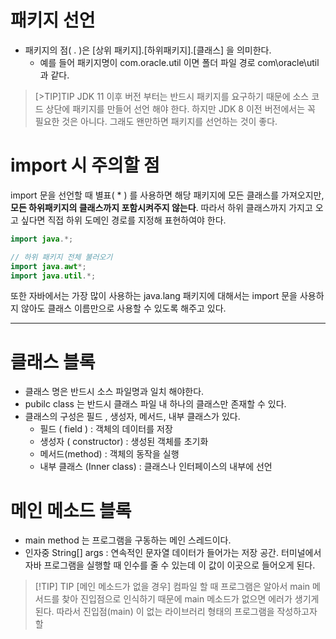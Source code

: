# 패키지 선언 
- 패키지의 점( . )은 \[상위 패키지\].\[하위패키지\].\[클래스\] 을 의미한다.
	-  예를 들어 패키지명이 com.oracle.util 이면 폴더 파일 경로 com\oracle\util 과 같다.
>[>TIP]TIP
> JDK 11 이후 버전 부터는 반드시 패키지를 요구하기 때문에 소스 코드 상단에 패키지를 만들어 선언 해야 한다. 
> 하지만 JDK 8 이전 버전에서는 꼭 필요한 것은 아니다. 그래도 왠만하면 패키지를 선언하는 것이 좋다. 

# import 시 주의할 점 
import 문을 선언할 때 별표( * ) 를 사용하면 해당 패키지에 모든 클래스를 가져오지만, **모든 하위패키지의 클래스까지 포함시켜주지 않는다**. 
따라서 하위 클래스까지 가지고 오고 싶다면 직접 하위 도메인 경로를 지정해 표현하여야 한다. 
```java 
import java.*;

// 하위 패키지 전체 불러오기 
import java.awt*;
import java.util.*;
```

또한 자바에서는 가장 많이 사용하는 java.lang 패키지에 대해서는 import 문을 사용하지 않아도 클래스 이름만으로 사용할 수 있도록 해주고 있다. 


---
# 클래스 블록 
- 클래스 명은 반드시 소스 파일명과 일치 해야한다. 
- pubilc class 는 반드시 클래스 파일 내 하나의 클래스만 존재할 수 있다. 
- 클래스의 구성은 필드 , 생성자, 메서드, 내부 클래스가 있다. 
	- 필드 ( field ) : 객체의 데이터를 저장
	- 생성자 ( constructor) : 생성된 객체를 초기화 
	- 메서드(method) : 객체의 동작을 실행 
	- 내부 클래스 (Inner class) : 클래스나 인터페이스의  내부에 선언
# 메인 메소드 블록 
- main method 는 프로그램을 구동하는 메인 스레드이다. 
- 인자중 String\[\] args : 연속적인 문자열 데이터가 들어가는 저장 공간. 터미널에서 자바 프로그램을 실행할 때 인수를 줄 수 있는데 이 값이 이곳으로 들어오게 된다. 
>[!TIP] TIP
> [메인 메소드가 없을 경우]
> 컴파일 할 때 프로그램은 알아서 main 메서드를 찾아 진입점으로 인식하기 때문에 main 메소드가 없으면 에러가 생기게 된다. 따라서 진입점(main) 이 없는 라이브러리 형태의 프로그램을 작성하고자 할